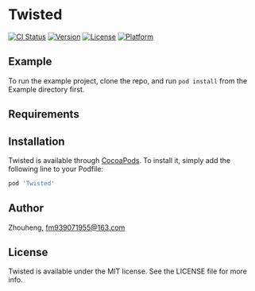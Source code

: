 # Twisted

[![CI Status](https://img.shields.io/travis/Zhouheng/Twisted.svg?style=flat)](https://travis-ci.org/Zhouheng/Twisted)
[![Version](https://img.shields.io/cocoapods/v/Twisted.svg?style=flat)](https://cocoapods.org/pods/Twisted)
[![License](https://img.shields.io/cocoapods/l/Twisted.svg?style=flat)](https://cocoapods.org/pods/Twisted)
[![Platform](https://img.shields.io/cocoapods/p/Twisted.svg?style=flat)](https://cocoapods.org/pods/Twisted)

## Example

To run the example project, clone the repo, and run `pod install` from the Example directory first.

## Requirements

## Installation

Twisted is available through [CocoaPods](https://cocoapods.org). To install
it, simply add the following line to your Podfile:

```ruby
pod 'Twisted'
```

## Author

Zhouheng, fm939071955@163.com

## License

Twisted is available under the MIT license. See the LICENSE file for more info.
